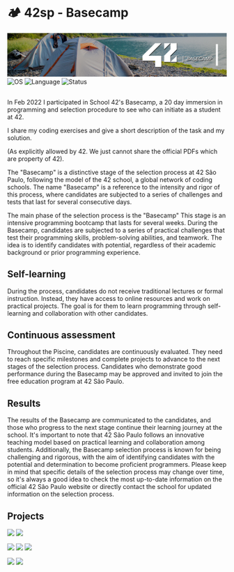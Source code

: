 # 🏕️ 42sp - Basecamp

<picture>
	<img alt="Basecamp" src="img/basecamp.png">
</picture>
<picture >
	<img alt="OS" src="https://img.shields.io/badge/Linux-OS?&label=OS&labelColor=gray&color=dodgerblue">
</picture>
<picture >
	<img alt="Language" src="https://img.shields.io/badge/Shell_|_C-Language?&label=Language&labelColor=gray&color=dodgerblue">
</picture>
<picture >
	<img alt="Status" src="https://img.shields.io/badge/Completed-Status?&label=Status&labelColor=gray&color=green">
</picture>

##

In Feb 2022 I participated in School 42's Basecamp, a 20 day immersion in programming and selection procedure to see who can initiate as a student at 42.

I share my coding exercises and give a short description of the task and my solution.

(As explicitly allowed by 42. We just cannot share the official PDFs which are property of 42).

The "Basecamp" is a distinctive stage of the selection process at 42 São Paulo, following the model of the 42 school, a global network of coding schools. The name "Basecamp" is a reference to the intensity and rigor of this process, where candidates are subjected to a series of challenges and tests that last for several consecutive days.

The main phase of the selection process is the "Basecamp" This stage is an intensive programming bootcamp that lasts for several weeks. During the Basecamp, candidates are subjected to a series of practical challenges that test their programming skills, problem-solving abilities, and teamwork. The idea is to identify candidates with potential, regardless of their academic background or prior programming experience.

## Self-learning

During the process, candidates do not receive traditional lectures or formal instruction. Instead, they have access to online resources and work on practical projects. The goal is for them to learn programming through self-learning and collaboration with other candidates.

## Continuous assessment

Throughout the Piscine, candidates are continuously evaluated. They need to reach specific milestones and complete projects to advance to the next stages of the selection process. Candidates who demonstrate good performance during the Basecamp may be approved and invited to join the free education program at 42 São Paulo.

## Results

The results of the Basecamp are communicated to the candidates, and those who progress to the next stage continue their learning journey at the school. It's important to note that 42 São Paulo follows an innovative teaching model based on practical learning and collaboration among students. Additionally, the Basecamp selection process is known for being challenging and rigorous, with the aim of identifying candidates with the potential and determination to become proficient programmers. Please keep in mind that specific details of the selection process may change over time, so it's always a good idea to check the most up-to-date information on the official 42 São Paulo website or directly contact the school for updated information on the selection process.

## Projects

[![](https://img.shields.io/badge/Project-shell_00-skyblue?style=for-the-badge&&logo=42)](https://github.com/willtrigo/42_basecamp/tree/main/shell/shell_00)
[![](https://img.shields.io/badge/Project-shell_01-skyblue?style=for-the-badge&&logo=42)](https://github.com/willtrigo/42_basecamp/tree/main/shell/shell_01)

[![](https://img.shields.io/badge/Project-c_00-skyblue?style=for-the-badge&&logo=42)](https://github.com/willtrigo/42_basecamp/tree/main/c/c_00)
[![](https://img.shields.io/badge/Project-c_01-skyblue?style=for-the-badge&&logo=42)](https://github.com/willtrigo/42_basecamp/tree/main/c/c_01)
[![](https://img.shields.io/badge/Project-c_02-skyblue?style=for-the-badge&&logo=42)](https://github.com/willtrigo/42_basecamp/tree/main/c/c_02)

[![](https://img.shields.io/badge/Project-rush00-skyblue?style=for-the-badge&&logo=42)](https://github.com/willtrigo/42_basecamp/tree/main/rush/rush00)
[![](https://img.shields.io/badge/Project-rush01-skyblue?style=for-the-badge&&logo=42)](https://github.com/willtrigo/42_basecamp/tree/main/rush/rush01)

